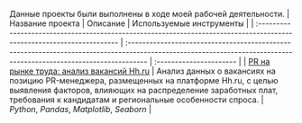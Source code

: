 Данные проекты были выполнены в ходе моей рабочей деятельности.
| Название проекта                                                                                                       | Описание                                                                                                                                                           | Используемые инструменты |
| :--------------------------------------------------------------------------------------------------------------------- | :----------------------------------------------------------------------------------------------------------------------------------------------------------------- | :---------------------- |
| [PR на рынке труда: анализ вакансий Hh.ru](https://github.com/serobabov/work.projects/tree/690d8f3f3e243b8df894d0ca2bfc37c4270b5b3d/pr_vacancy) | Анализ данных о вакансиях на позицию PR-менеджера, размещенных на платформе Hh.ru, с целью выявления факторов, влияющих на распределение заработных плат, требования к кандидатам и региональные особенности спроса. | _Python_, _Pandas_, _Matplotlib_, _Seaborn_                |
